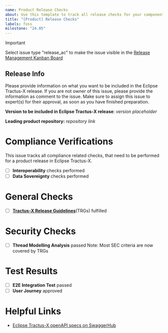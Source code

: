 ```yaml
---
name: Product Release Checks
about: Use this template to track all release checks for your component
title: "[Product] Release Checks"
labels: foss
milestone: "24.05"
---
```


> [!IMPORTANT]  
> Select issue type "release_ac" to make the issue visible in the [Release Management Kanban Board](https://github.com/orgs/eclipse-tractusx/projects/26/views/17)

## Release Info

Please provide information on what you want to be included in the Eclipse Tractus-X release.
If you are not owner of this issue, please provide the information as comment to the issue.
Make sure to assign this issue to expert(s) for their approval, as soon as you have finished preparation.

**Version to be included in Eclipse Tractus-X release**: *version placeholder*

**Leading product repository:** *repository link*

# Compliance Verifications

This issue tracks all compliance related checks, that need to be performed for a product release in Eclipse Tractus-X.

- [ ] **Interoperability** checks performed
- [ ] **Data Sovereignty** checks performed

# General Checks

- [ ] [**Tractus-X Release Guidelines**](https://eclipse-tractusx.github.io/docs/release)(TRGs) fulfilled

# Security Checks

- [ ] **Thread Modelling Analysis** passed
Note: Most SEC criteria are now covered by TRGs

# Test Results

- [ ] **E2E Integration Test** passed
- [ ] **User Journey** approved

# Helpful Links

- [Eclipse Tractus-X openAPI specs on SwaggerHub](https://app.swaggerhub.com/search?owner=eclipse-tractusx-bot)